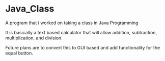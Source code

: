 # Java_Class
A program that i worked on taking a class in Java Programming

It is basically a text based calculator that will allow addition, subtraction, multiplication, and division.

Future plans are to convert this to GUI based and add functionality for the equal button.
